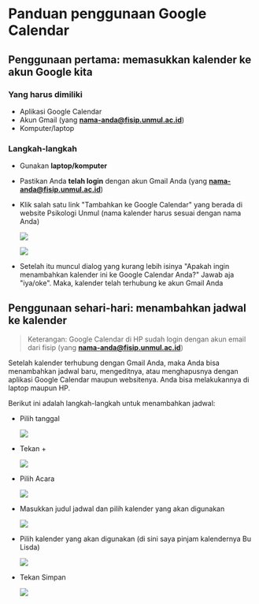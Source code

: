 # Panduan penggunaan Google Calendar

## Penggunaan pertama: memasukkan kalender ke akun Google kita

### Yang harus dimiliki

- Aplikasi Google Calendar
- Akun Gmail (yang **nama-anda@fisip.unmul.ac.id**)
- Komputer/laptop

### Langkah-langkah

- Gunakan **laptop/komputer**

- Pastikan Anda **telah login** dengan akun Gmail Anda (yang **nama-anda@fisip.unmul.ac.id**)

- Klik salah satu link "Tambahkan ke Google Calendar" yang berada di website Psikologi Unmul (nama kalender harus sesuai dengan nama Anda)

  ![](https://i.ibb.co/Q9xbTGs/IMG-20200302-132745-848.jpg)

  ![](https://i.ibb.co/GvcgyjQ/IMG-20200302-132802-040.jpg)
  
- Setelah itu muncul dialog yang kurang lebih isinya "Apakah ingin menambahkan kalender ini ke Google Calendar Anda?" Jawab aja "iya/oke". Maka, kalender telah terhubung ke akun Gmail Anda

## Penggunaan sehari-hari: menambahkan jadwal ke kalender

> Keterangan: Google Calendar di HP sudah login dengan akun email dari fisip (yang **nama-anda@fisip.unmul.ac.id**)

Setelah kalender terhubung dengan Gmail Anda, maka Anda bisa menambahkan jadwal baru, mengeditnya, atau menghapusnya dengan aplikasi Google Calendar maupun websitenya. Anda bisa melakukannya di laptop maupun HP.

Berikut ini adalah langkah-langkah untuk menambahkan jadwal:

- Pilih tanggal

  ![](https://i.ibb.co/nDW4b2R/IMG-20200302-133944-284.jpg)
  
- Tekan +

  ![](https://i.ibb.co/vwdNgbr/IMG-20200302-134008-358.jpg)
  
- Pilih Acara

  ![](https://i.ibb.co/RvkbmGK/IMG-20200302-134029-456.jpg)
  
- Masukkan judul jadwal dan pilih kalender yang akan digunakan

  ![](https://i.ibb.co/jTw2Ff1/IMG-20200302-144210-237.jpg)
 
- Pilih kalender yang akan digunakan (di sini saya pinjam kalendernya Bu Lisda)

  ![](https://i.ibb.co/b7THfnt/IMG-20200302-152224-103.jpg)
  
- Tekan Simpan

  ![](https://i.ibb.co/HgPwzkf/IMG-20200302-152559-479.jpg)